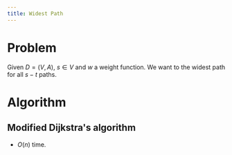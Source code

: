 ```yaml
---
title: Widest Path
---
```


# Problem
Given $D=(V,A)$, $s\in V$ and $w$ a weight function. We want to the widest path for all $s-t$ paths.

# Algorithm
## Modified Dijkstra's algorithm
 - $O(n)$ time.